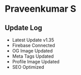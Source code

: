 # Praveenkumar S

## Update Log
  - Latest Update v1.35
  - Firebase Connected
  - OG Image Updated
  - Meta Tags Updated
  - Profile Image Updated
  - SEO Optimized